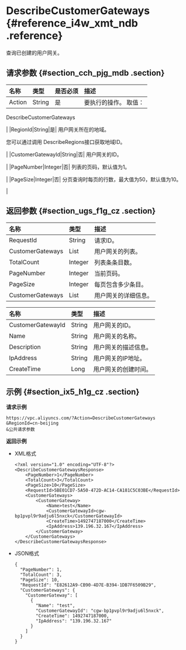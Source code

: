 # DescribeCustomerGateways {#reference_i4w_xmt_ndb .reference}

查询已创建的用户网关。

## 请求参数 {#section_cch_pjg_mdb .section}

|名称|类型|是否必须|描述|
|:-|:-|:---|:-|
|Action|String|是| 要执行的操作。 取值：

 DescribeCustomerGateways

 |
|RegionId|String|是| 用户网关所在的地域。

 您可以通过调用 DescribeRegions接口获取地域ID。

 |
|CustomerGatewayId|String|否| 用户网关的ID。

 |
|PageNumber|Integer|否| 列表的页码，默认值为1。

 |
|PageSize|Integer|否| 分页查询时每页的行数，最大值为50，默认值为10。

 |

## 返回参数 {#section_ugs_f1g_cz .section}

|名称|类型|描述|
|:-|:-|:-|
|RequestId|String|请求ID。|
|CustomerGateways|List|用户网关的列表。|
|TotalCount|Integer|列表条条目数。|
|PageNumber|Integer|当前页码。|
|PageSize|Integer|每页包含多少条目。|
|CustomerGateways|List|用户网关的详细信息。|

|名称|类型|描述|
|:-|:-|:-|
|CustomerGatewayId|String|用户网关的ID。|
|Name|String|用户网关的名称。|
|Description|String|用户网关的描述信息。|
|IpAddress|String|用户网关的IP地址。|
|CreateTime|Long|用户网关的创建时间。|

## 示例 {#section_ix5_h1g_cz .section}

**请求示例**

``` {#createVPCpub}
https://vpc.aliyuncs.com/?Action=DescribeCustomerGateways
&RegionId=cn-beijing
&公共请求参数
```

**返回示例**

-   XML格式

    ```
    <?xml version="1.0" encoding="UTF-8"?>
    <DescribeCustomerGatewaysResponse>
        <PageNumber>1</PageNumber>
        <TotalCount>3</TotalCount>
        <PageSize>10</PageSize>
        <RequestId>5BE01CD7-5A50-472D-AC14-CA181C5C03BE</RequestId>
        <CustomerGateways>
            <CustomerGateway>
                <Name>test</Name>
                <CustomerGatewayId>cgw-bp1pvpl9r9adju6l5nxck</CustomerGatewayId>
                <CreateTime>1492747187000</CreateTime>
                <IpAddress>139.196.32.167</IpAddress>
            </CustomerGateway>
        </CustomerGateways>
    </DescribeCustomerGatewaysResponse>
    ```

-   JSON格式

    ```
    {
      "PageNumber": 1,
      "TotalCount": 3,
      "PageSize": 10,
      "RequestId": "E82612A9-CB90-4D7E-B394-1DB7F6509B29",
      "CustomerGateways": {
        "CustomerGateway": [
          {
            "Name": "test",
            "CustomerGatewayId": "cgw-bp1pvpl9r9adju6l5nxck",
            "CreateTime": 1492747187000,
            "IpAddress": "139.196.32.167"
          }
        ]
      }
    }
    ```


